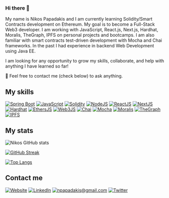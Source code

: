 ### Hi there 👋
My name is Nikos Papadakis and I am currently learning Solidity/Smart Contracts development on Ethereum. My goal is to become a Full-Stack Web3 developer.
I am working with JavaScript, React.js, Next.js, Hardhat, Moralis, TheGraph, IPFS on personal projects and bootcamps. I am also familiar with smart contracts test-driven development with Mocha and Chai frameworks. In the past I had experience in backend Web Development using Java EE.

I am looking for any opportunity to grow my skills, collaborate, and help with anything I have learned so far!

💬 Feel free to contact me (check below) to ask anything.


## My skills
[![Spring Boot]](https://spring.io/projects/spring-boot)
[![JavaScript]](https://developer.mozilla.org/fr/docs/Web/JavaScript)
[![Solidity]](https://soliditylang.org/)
[![NodeJS]](https://nodejs.org/)
[![ReactJS]](https://reactjs.org/)
[![NextJS]](https://nextjs.org/)
[![Hardhat]](https://hardhat.org/)
[![EthersJS]](https://docs.ethers.io/v5/)
[![Web3JS]](https://web3js.readthedocs.io/)
[![Chai]](https://www.chaijs.com/)
[![Mocha]](https://mochajs.org/)
[![Moralis]](https://moralis.io/)
[![TheGraph]](https://thegraph.com/en/)
[![IPFS]](https://ipfs.tech/)


## My stats
![Nikos GitHub stats](https://github-readme-stats-sigma-five.vercel.app/api?username=npa528&show_icons=true&theme=highcontrast&hide_border=true&title_color=76a5af&icon_color=76a5af)

[![GitHub Streak](https://github-readme-streak-stats.herokuapp.com?user=npa528&theme=highcontrast&hide_border=true&date_format=M%20j%5B%2C%20Y%5D&fire=fbaf00&currStreakLabel=76a5af&sideNums=76a5af&ring=76a5af)](https://git.io/streak-stats)

[![Top Langs](https://github-readme-stats-sigma-five.vercel.app/api/top-langs/?username=npa528&layout=compact&theme=highcontrast&hide_border=true&title_color=76a5af&hide=html,css,shell,dockerfile)](https://github.com/npa528/github-readme-stats)

## Contact me
[![Website][website]](https://npa528.github.io/cv/)
[![LinkedIn][linkedin]](https://www.linkedin.com/in/papadakisnik/)
[![npapadakis@gmail.com][email]](mailto:npapadakis@gmail.com)
[![Twitter][twitter]](https://twitter.com/nikos_pap83)



[Spring Boot]: https://img.shields.io/badge/Spring_Boot-F2F4F9?style=for-the-badge&logo=spring-boot
[linkedin]: https://img.shields.io/badge/LinkedIn-0077B5?style=for-the-badge&logo=linkedin&logoColor=white
[email]: https://img.shields.io/badge/npapadakis@gmail.com-D14836?style=for-the-badge&logo=gmail&logoColor=white
[solidity]: https://custom-icon-badges.demolab.com/badge/Solidity-3C3C3D?style=for-the-badge&logo=solidity&logoColor=white
[javascript]: https://img.shields.io/badge/JavaScript-F7DF1E.svg?style=for-the-badge&logo=JavaScript&logoColor=black
[nodejs]: https://img.shields.io/badge/Node.js-339933.svg?style=for-the-badge&logo=nodedotjs&logoColor=white
[ethersjs]: https://custom-icon-badges.demolab.com/badge/Ethers.js-29349A?style=for-the-badge&logo=ethers&logoColor=white
[web3js]: https://img.shields.io/badge/Web3.js-F16822.svg?style=for-the-badge&logo=web3dotjs&logoColor=white
[alchemy]: https://custom-icon-badges.demolab.com/badge/Alchemy-2356D2?style=for-the-badge&logo=alchemy&logoColor=white
[hardhat]: https://custom-icon-badges.demolab.com/badge/Hardhat-181A1F?style=for-the-badge&logo=hardhat
[chai]: https://img.shields.io/badge/Chai-A30701.svg?style=for-the-badge&logo=Chai&logoColor=white
[mocha]: https://custom-icon-badges.demolab.com/badge/Mocha-87694D?style=for-the-badge&logo=mocha&logoColor=white
[reactjs]: https://img.shields.io/badge/React-20232A?style=for-the-badge&logo=react&logoColor=61DAFB
[nextjs]: https://img.shields.io/badge/next.js-000000?style=for-the-badge&logo=nextdotjs&logoColor=white
[ipfs]: https://img.shields.io/badge/IPFS-0A1B2B?style=for-the-badge&logo=ipfs
[moralis]: https://custom-icon-badges.demolab.com/badge/Moralis-2559BB?style=for-the-badge&logo=moralis
[thegraph]: https://custom-icon-badges.demolab.com/badge/TheGraph-0C0A1C?style=for-the-badge&logo=thegraph&logoColor=white

[website]: https://img.shields.io/badge/website-000000?style=for-the-badge&logo=About.me&logoColor=white
[linkedin]: https://img.shields.io/badge/LinkedIn-0077B5?style=for-the-badge&logo=linkedin&logoColor=white
[twitter]: https://img.shields.io/badge/Twitter-1DA1F2?style=for-the-badge&logo=twitter&logoColor=white


<!--
**npa528/npa528** is a ✨ _special_ ✨ repository because its `README.md` (this file) appears on your GitHub profile.

Here are some ideas to get you started:

- 🔭 I’m currently working on ...
- 🌱 I’m currently learning ...
- 👯 I’m looking to collaborate on ...
- 🤔 I’m looking for help with ...
- 💬 Ask me about ...
- 📫 How to reach me: ...
- 😄 Pronouns: ...
- ⚡ Fun fact: ...
-->
